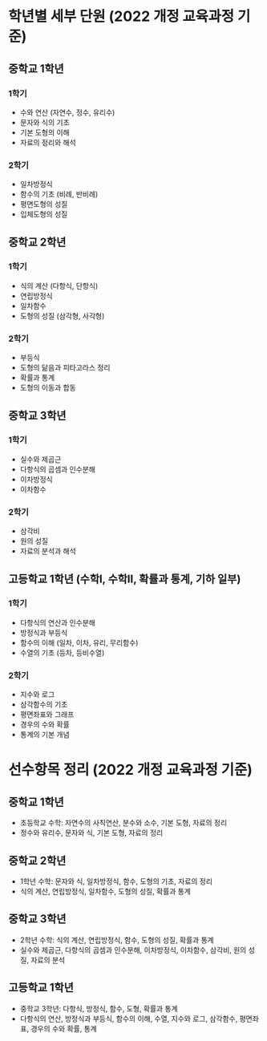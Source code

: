 # 학년별 세부 단원 (2022 개정 교육과정 기준)

## 중학교 1학년
### 1학기
- 수와 연산 (자연수, 정수, 유리수)
- 문자와 식의 기초
- 기본 도형의 이해
- 자료의 정리와 해석

### 2학기
- 일차방정식
- 함수의 기초 (비례, 반비례)
- 평면도형의 성질
- 입체도형의 성질

## 중학교 2학년
### 1학기
- 식의 계산 (다항식, 단항식)
- 연립방정식
- 일차함수
- 도형의 성질 (삼각형, 사각형)

### 2학기
- 부등식
- 도형의 닮음과 피타고라스 정리
- 확률과 통계
- 도형의 이동과 합동

## 중학교 3학년
### 1학기
- 실수와 제곱근
- 다항식의 곱셈과 인수분해
- 이차방정식
- 이차함수

### 2학기
- 삼각비
- 원의 성질
- 자료의 분석과 해석

## 고등학교 1학년 (수학Ⅰ, 수학Ⅱ, 확률과 통계, 기하 일부)
### 1학기
- 다항식의 연산과 인수분해
- 방정식과 부등식
- 함수의 이해 (일차, 이차, 유리, 무리함수)
- 수열의 기초 (등차, 등비수열)

### 2학기
- 지수와 로그
- 삼각함수의 기초
- 평면좌표와 그래프
- 경우의 수와 확률
- 통계의 기본 개념


# 선수항목 정리 (2022 개정 교육과정 기준)

## 중학교 1학년
- 초등학교 수학: 자연수의 사칙연산, 분수와 소수, 기본 도형, 자료의 정리
- 정수와 유리수, 문자와 식, 기본 도형, 자료의 정리

## 중학교 2학년
- 1학년 수학: 문자와 식, 일차방정식, 함수, 도형의 기초, 자료의 정리
- 식의 계산, 연립방정식, 일차함수, 도형의 성질, 확률과 통계

## 중학교 3학년
- 2학년 수학: 식의 계산, 연립방정식, 함수, 도형의 성질, 확률과 통계
- 실수와 제곱근, 다항식의 곱셈과 인수분해, 이차방정식, 이차함수, 삼각비, 원의 성질, 자료의 분석

## 고등학교 1학년
- 중학교 3학년: 다항식, 방정식, 함수, 도형, 확률과 통계
- 다항식의 연산, 방정식과 부등식, 함수의 이해, 수열, 지수와 로그, 삼각함수, 평면좌표, 경우의 수와 확률, 통계
